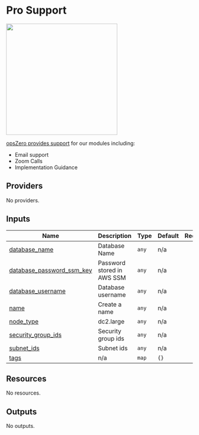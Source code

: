 <!-- BEGIN_TF_DOCS -->

# Pro Support

<a href="https://www.opszero.com"><img src="https://assets.opszero.com/images/opszero_11_29_2016.png" width="300px"/></a>

[opsZero provides support](https://www.opszero.com/devops) for our modules including:

- Email support
- Zoom Calls
- Implementation Guidance
## Providers

No providers.
## Inputs

| Name | Description | Type | Default | Required |
|------|-------------|------|---------|:--------:|
| <a name="input_database_name"></a> [database\_name](#input\_database\_name) | Database Name | `any` | n/a | yes |
| <a name="input_database_password_ssm_key"></a> [database\_password\_ssm\_key](#input\_database\_password\_ssm\_key) | Password stored in AWS SSM | `any` | n/a | yes |
| <a name="input_database_username"></a> [database\_username](#input\_database\_username) | Database username | `any` | n/a | yes |
| <a name="input_name"></a> [name](#input\_name) | Create a name | `any` | n/a | yes |
| <a name="input_node_type"></a> [node\_type](#input\_node\_type) | dc2.large | `any` | n/a | yes |
| <a name="input_security_group_ids"></a> [security\_group\_ids](#input\_security\_group\_ids) | Security group ids | `any` | n/a | yes |
| <a name="input_subnet_ids"></a> [subnet\_ids](#input\_subnet\_ids) | Subnet ids | `any` | n/a | yes |
| <a name="input_tags"></a> [tags](#input\_tags) | n/a | `map` | `{}` | no |
## Resources

No resources.
## Outputs

No outputs.
<!-- END_TF_DOCS -->